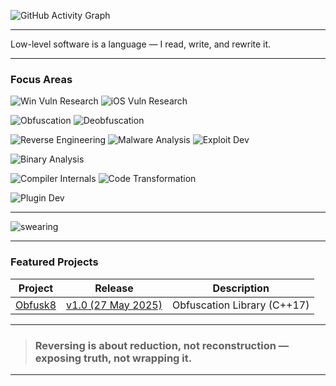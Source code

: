![GitHub Activity Graph](https://github-readme-activity-graph.vercel.app/graph?username=x86byte&theme=tokyo-night)

---

Low-level software is a language — I read, write, and rewrite it.


---

### Focus Areas

![Win Vuln Research](https://img.shields.io/badge/Research-Windows%20Kernel%2FUsermode-blue?style=flat-square)
![iOS Vuln Research](https://img.shields.io/badge/Research-iOS%20Kernel%2FUsermode-black?style=flat-square)

![Obfuscation](https://img.shields.io/badge/Obfuscation-C%2FC%2B%2B%2FASM-purple?style=flat-square)
![Deobfuscation](https://img.shields.io/badge/Deobfuscation-C%2FC%2B%2B%2FASM-9b59b6?style=flat-square)

![Reverse Engineering](https://img.shields.io/badge/Focus-Reverse%20Engineering-blueviolet?style=flat-square)
![Malware Analysis](https://img.shields.io/badge/Focus-Malware%20Analysis-ff3c41?style=flat-square)
![Exploit Dev](https://img.shields.io/badge/Exploit%20Development-Kernel%2FUsermode-red?style=flat-square)

![Binary Analysis](https://img.shields.io/badge/Binary%20Analysis-Automated%20%26%20Manual-orange?style=flat-square)

![Compiler Internals](https://img.shields.io/badge/Compiler-Internals%20%26%20IR-darkgreen?style=flat-square)
![Code Transformation](https://img.shields.io/badge/Code-Transformation%20Techniques-brightgreen?style=flat-square)

![Plugin Dev](https://img.shields.io/badge/Plugin%20Dev-IDA%20%7C%20WinDbg%20%7C%20x64dbg-6e40c9?style=flat-square)

---



<p>
  <img src="https://github.com/user-attachments/assets/8b7d2d97-70d2-4adc-a331-9fbbb339e5d7" alt="swearing" />
</p>

---

### Featured Projects

| Project | Release | Description |
|---------|---------|-------------|
| [Obfusk8](https://github.com/x86byte/Obfusk8) | [v1.0 (27 May 2025)](https://github.com/x86byte/Obfusk8/releases) | Obfuscation Library (C++17) |

---

> ### Reversing is about reduction, not reconstruction — exposing truth, not wrapping it.

---
